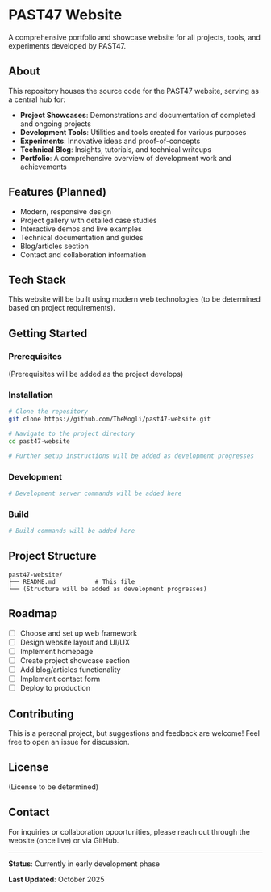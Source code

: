 # PAST47 Website

A comprehensive portfolio and showcase website for all projects, tools, and experiments developed by PAST47.

## About

This repository houses the source code for the PAST47 website, serving as a central hub for:

- **Project Showcases**: Demonstrations and documentation of completed and ongoing projects
- **Development Tools**: Utilities and tools created for various purposes
- **Experiments**: Innovative ideas and proof-of-concepts
- **Technical Blog**: Insights, tutorials, and technical writeups
- **Portfolio**: A comprehensive overview of development work and achievements

## Features (Planned)

- Modern, responsive design
- Project gallery with detailed case studies
- Interactive demos and live examples
- Technical documentation and guides
- Blog/articles section
- Contact and collaboration information

## Tech Stack

This website will be built using modern web technologies (to be determined based on project requirements).

## Getting Started

### Prerequisites

(Prerequisites will be added as the project develops)

### Installation

```bash
# Clone the repository
git clone https://github.com/TheMogli/past47-website.git

# Navigate to the project directory
cd past47-website

# Further setup instructions will be added as development progresses
```

### Development

```bash
# Development server commands will be added here
```

### Build

```bash
# Build commands will be added here
```

## Project Structure

```
past47-website/
├── README.md           # This file
└── (Structure will be added as development progresses)
```

## Roadmap

- [ ] Choose and set up web framework
- [ ] Design website layout and UI/UX
- [ ] Implement homepage
- [ ] Create project showcase section
- [ ] Add blog/articles functionality
- [ ] Implement contact form
- [ ] Deploy to production

## Contributing

This is a personal project, but suggestions and feedback are welcome! Feel free to open an issue for discussion.

## License

(License to be determined)

## Contact

For inquiries or collaboration opportunities, please reach out through the website (once live) or via GitHub.

---

**Status**: Currently in early development phase

**Last Updated**: October 2025
